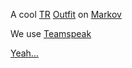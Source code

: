 A cool [TR](TR.md "wikilink") [Outfit](Outfit.md "wikilink") on
[Markov](Markov.md "wikilink")

We use [Teamspeak](Teamspeak.md "wikilink")

[Yeah...](http://myplanetside.station.sony.com/outfit.jsp?outfitId=16355&worldId=3)
